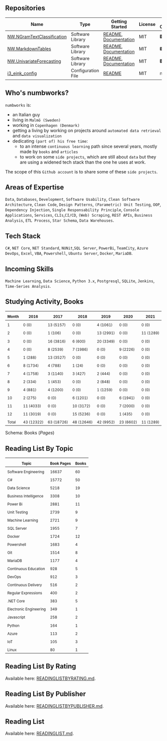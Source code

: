 ## Repositories

| Name | Type | Getting Started | License | Code Coverage | Binaries | Last Update |
|---|---|---|---|---|---|---|
| [NW.NGramTextClassification](https://github.com/numbworks/NW.NGramTextClassification) | Software Library | [README](https://github.com/numbworks/NW.NGramTextClassification/blob/master/README.md), [Documentation](https://github.com/numbworks/NW.NGramTextClassification/blob/master/docs/Documentation-NW.NGramTextClassification.md) | MIT | ![codecoverage.svg](https://raw.githubusercontent.com/numbworks/NW.NGramTextClassification/master/codecoverage.svg) | [1.0.0](https://www.nuget.org/packages/NW.NGramTextClassification/1.0.0) | 2021-02-15 |
| [NW.MarkdownTables](https://github.com/numbworks/NW.MarkdownTables) | Software Library | [README](https://github.com/numbworks/NW.MarkdownTables/blob/master/README.md), [Documentation](https://github.com/numbworks/NW.MarkdownTables/blob/master/docs/Documentation-NW.MarkdownTables.md) | MIT | ![codecoverage.svg](https://raw.githubusercontent.com/numbworks/NW.MarkdownTables/master/codecoverage.svg) | [1.0.0](https://www.nuget.org/packages/NW.MarkdownTables/1.0.0) | 2020-12-29 |
| [NW.UnivariateForecasting](https://github.com/numbworks/NW.UnivariateForecasting) | Software Library | [README](https://github.com/numbworks/NW.UnivariateForecasting/blob/master/README.md), [Documentation](https://github.com/numbworks/NW.UnivariateForecasting/blob/main/docs/Documentation-NW.UnivariateForecasting.md) | MIT | ![codecoverage.svg](https://raw.githubusercontent.com/numbworks/NW.UnivariateForecasting/main/codecoverage.svg) | [1.0.1](https://www.nuget.org/packages/NW.UnivariateForecasting/1.0.1) | 2020-12-27 |
| [i3_eink_config](https://github.com/numbworks/i3_eink_config) | Configuration File | [README](https://github.com/numbworks/i3_eink_config/blob/master/README.md) | MIT | n/a | n/a | 2020-12-22 |

## Who's numbworks?

`numbworks` is:
- an Italian guy 
- living in `Malmö (Sweden)`
- working in `Copenhagen (Denmark)`
- getting a living by working on projects around `automated data retrieval` and `data visualization`
- dedicating `(part of) his free time`: 
    - to an intense `continuous learning` path since several years, mostly made by `books` and `articles`
    - to work on some `side projects`, which are still about `data` but they are using a widened tech stack than the one he uses at work.

The scope of this `Github account` is to share some of these `side projects`.

## Areas of Expertise

`Data`, `Databases`, `Development`, `Software Usability`, `Clean Software Architecture`, `Clean Code`, `Design Patterns`, `(Parametric) Unit Testing`, `OOP`, `Dependency Injection`, `Single Responsability Principle`, `Console Applications`, `Services`, `CLIs`,`CI/CD`, `(Web) Scraping`, `REST APIs`, `Business Analysis`, `ETL Process`, `Star Schema`, `Data Warehouses`.

## Tech Stack

`C#`, `NET Core`, `NET Standard`, `NUNit`,`SQL Server`, `PowerBi`, `TeamCity`, `Azure DevOps`, `Excel`, `VBA`, `Powershell`, `Ubuntu Server`, `Docker`, `MariaDB`.

## Incoming Skills

`Machine Learning`, `Data Science`, `Python 3.x`, `Postgresql`, `SQLite`, `Jenkins`, `Time-Series Analysis`.

## Studying Activity, Books

|<sub>Month</sub>|<sub>2016</sub>|<sub>2017</sub>|<sub>2018</sub>|<sub>2019</sub>|<sub>2020</sub>|<sub>2021</sub>|
|---|---|---|---|---|---|---|
|<sub>1</sub>|<sub>0 (0)</sub>|<sub>13 (5157)</sub>|<sub>0 (0)</sub>|<sub>4 (1061)</sub>|<sub>0 (0)</sub>|<sub>0 (0)</sub>|
|<sub>2</sub>|<sub>0 (0)</sub>|<sub>1 (106)</sub>|<sub>0 (0)</sub>|<sub>13 (2991)</sub>|<sub>0 (0)</sub>|<sub>11 (1289)</sub>|
|<sub>3</sub>|<sub>0 (0)</sub>|<sub>16 (3816)</sub>|<sub>6 (600)</sub>|<sub>20 (3349)</sub>|<sub>0 (0)</sub>|<sub>0 (0)</sub>|
|<sub>4</sub>|<sub>0 (0)</sub>|<sub>8 (2539)</sub>|<sub>7 (1986)</sub>|<sub>0 (0)</sub>|<sub>9 (2226)</sub>|<sub>0 (0)</sub>|
|<sub>5</sub>|<sub>1 (288)</sub>|<sub>13 (3527)</sub>|<sub>0 (0)</sub>|<sub>0 (0)</sub>|<sub>0 (0)</sub>|<sub>0 (0)</sub>|
|<sub>6</sub>|<sub>8 (1734)</sub>|<sub>4 (788)</sub>|<sub>1 (24)</sub>|<sub>0 (0)</sub>|<sub>0 (0)</sub>|<sub>0 (0)</sub>|
|<sub>7</sub>|<sub>4 (1758)</sub>|<sub>3 (1140)</sub>|<sub>3 (427)</sub>|<sub>2 (444)</sub>|<sub>0 (0)</sub>|<sub>0 (0)</sub>|
|<sub>8</sub>|<sub>2 (334)</sub>|<sub>1 (453)</sub>|<sub>0 (0)</sub>|<sub>2 (848)</sub>|<sub>0 (0)</sub>|<sub>0 (0)</sub>|
|<sub>9</sub>|<sub>4 (881)</sub>|<sub>4 (1200)</sub>|<sub>0 (0)</sub>|<sub>1 (1259)</sub>|<sub>0 (0)</sub>|<sub>0 (0)</sub>|
|<sub>10</sub>|<sub>2 (275)</sub>|<sub>0 (0)</sub>|<sub>6 (1201)</sub>|<sub>0 (0)</sub>|<sub>6 (1941)</sub>|<sub>0 (0)</sub>|
|<sub>11</sub>|<sub>11 (4033)</sub>|<sub>0 (0)</sub>|<sub>10 (3172)</sub>|<sub>0 (0)</sub>|<sub>7 (2000)</sub>|<sub>0 (0)</sub>|
|<sub>12</sub>|<sub>11 (3019)</sub>|<sub>0 (0)</sub>|<sub>15 (5236)</sub>|<sub>0 (0)</sub>|<sub>1 (435)</sub>|<sub>0 (0)</sub>|
|<sub>Total</sub>|<sub>43 (12322)</sub>|<sub>63 (18726)</sub>|<sub>48 (12646)</sub>|<sub>42 (9952)</sub>|<sub>23 (6602)</sub>|<sub>11 (1289)</sub>|

Schema: Books (*Pages*)

## Reading List By Topic

|<sub>Topic</sub>|<sub>Book Pages</sub>|<sub>Books</sub>|
|---|---|---|
|<sub>Software Engineering</sub>|<sub>16637</sub>|<sub>60</sub>|
|<sub>C#</sub>|<sub>15772</sub>|<sub>50</sub>|
|<sub>Data Science</sub>|<sub>5218</sub>|<sub>19</sub>|
|<sub>Business Intelligence</sub>|<sub>3308</sub>|<sub>10</sub>|
|<sub>Power Bi</sub>|<sub>2881</sub>|<sub>11</sub>|
|<sub>Unit Testing</sub>|<sub>2739</sub>|<sub>9</sub>|
|<sub>Machine Learning</sub>|<sub>2721</sub>|<sub>9</sub>|
|<sub>SQL Server</sub>|<sub>1955</sub>|<sub>7</sub>|
|<sub>Docker</sub>|<sub>1724</sub>|<sub>12</sub>|
|<sub>Powershell</sub>|<sub>1683</sub>|<sub>4</sub>|
|<sub>Git</sub>|<sub>1514</sub>|<sub>8</sub>|
|<sub>MariaDB</sub>|<sub>1177</sub>|<sub>4</sub>|
|<sub>Continuous Education</sub>|<sub>928</sub>|<sub>5</sub>|
|<sub>DevOps</sub>|<sub>912</sub>|<sub>3</sub>|
|<sub>Continuous Delivery</sub>|<sub>516</sub>|<sub>2</sub>|
|<sub>Regular Expressions</sub>|<sub>400</sub>|<sub>2</sub>|
|<sub>.NET Core</sub>|<sub>383</sub>|<sub>5</sub>|
|<sub>Electronic Engineering</sub>|<sub>349</sub>|<sub>1</sub>|
|<sub>Javascript</sub>|<sub>258</sub>|<sub>2</sub>|
|<sub>Python</sub>|<sub>164</sub>|<sub>1</sub>|
|<sub>Azure</sub>|<sub>113</sub>|<sub>2</sub>|
|<sub>IoT</sub>|<sub>105</sub>|<sub>3</sub>|
|<sub>Linux</sub>|<sub>80</sub>|<sub>1</sub>|

## Reading List By Rating

Available here: [READINGLISTBYRATING.md](READINGLISTBYRATING.md).

## Reading List By Publisher

Available here: [READINGLISTBYPUBLISHER.md](READINGLISTBYPUBLISHER.md).

## Reading List

Available here: [READINGLIST.md](READINGLIST.md).

